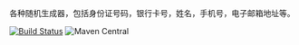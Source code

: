 各种随机生成器，包括身份证号码，银行卡号，姓名，手机号，电子邮箱地址等。

[![Build Status](https://travis-ci.org/binarywang/java-generator.svg?branch=develop)](https://travis-ci.org/binarywang/java-generator)
![Maven Central](https://maven-badges.herokuapp.com/maven-central/com.github.binarywang.tools/java-generator/badge.svg)



